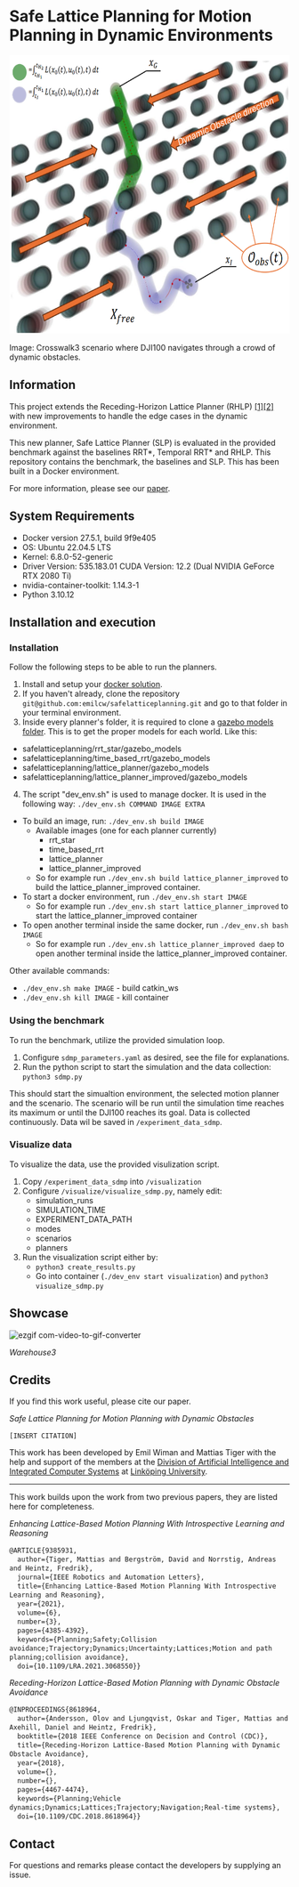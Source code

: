 # Safe Lattice Planning for Motion Planning in Dynamic Environments

<img src="pictures/problem_enhanced2.png" alt="Alt Text" width="700" height="500">

Image: Crosswalk3 scenario where DJI100 navigates through a crowd of dynamic obstacles. 

## Information
This project extends the Receding-Horizon Lattice Planner (RHLP) [[1]](https://ieeexplore.ieee.org/document/8618964)[[2]](https://ieeexplore.ieee.org/document/9385931) with new improvements to handle the edge cases in the dynamic environment. 

This new planner, Safe Lattice Planner (SLP) is evaluated in the provided benchmark against the baselines RRT*, Temporal RRT* and RHLP. This repository contains the benchmark, the baselines and SLP. This has been built in a Docker environment.

For more information, please see our [paper](liu.se).

## System Requirements
- Docker version 27.5.1, build 9f9e405
- OS: Ubuntu 22.04.5 LTS
- Kernel: 6.8.0-52-generic
- Driver Version: 535.183.01   CUDA Version: 12.2 (Dual NVIDIA GeForce RTX 2080 Ti)
- nvidia-container-toolkit: 1.14.3-1
- Python 3.10.12

## Installation and execution

### Installation
Follow the following steps to be able to run the planners.

1. Install and setup your [docker solution](https://docs.docker.com/engine/security/rootless/).
2. If you haven't already, clone the repository `git@github.com:emilcw/safelatticeplanning.git` and go to that folder in your terminal environment.
3. Inside every planner's folder, it is required to clone a [gazebo models folder](https://github.com/osrf/gazebo_models). This is to get the proper models for each world. Like this:
  * safelatticeplanning/rrt_star/gazebo_models
  * safelatticeplanning/time_based_rrt/gazebo_models
  * safelatticeplanning/lattice_planner/gazebo_models
  * safelatticeplanning/lattice_planner_improved/gazebo_models
4. The script "dev_env.sh" is used to manage docker. It is used in the following way: `./dev_env.sh COMMAND IMAGE EXTRA`

- To build an image, run: `./dev_env.sh build IMAGE`
  * Available images (one for each planner currently)
    - rrt_star
    - time_based_rrt
    - lattice_planner
    - lattice_planner_improved
  * So for example run `./dev_env.sh build lattice_planner_improved` to build the lattice_planner_improved container.
- To start a docker environment, run `./dev_env.sh start IMAGE`
  - So for example run `./dev_env.sh start lattice_planner_improved` to start the lattice_planner_improved container
- To open another terminal inside the same docker, run `./dev_env.sh bash IMAGE`
  - So for example run `./dev_env.sh lattice_planner_improved daep` to open another terminal inside the lattice_planner_improved container.

Other available commands:
 - `./dev_env.sh make IMAGE` - build catkin_ws
 - `./dev_env.sh kill IMAGE`  - kill container

### Using the benchmark
To run the benchmark, utilize the provided simulation loop.
1. Configure `sdmp_parameters.yaml` as desired, see the file for explanations.
2. Run the python script to start the simulation and the data collection: `python3 sdmp.py`

This should start the simualtion environment, the selected motion planner and the scenario. The scenario will be run until the simulation time reaches its maximum or until the DJI100 reaches its goal. Data is collected continuously. Data wil be saved in `/experiment_data_sdmp`.

### Visualize data
To visualize the data, use the provided visulization script.
1. Copy `/experiment_data_sdmp` into `/visualization`
2. Configure `/visualize/visualize_sdmp.py`, namely edit:
    * simulation_runs
    * SIMULATION_TIME
    * EXPERIMENT_DATA_PATH
    * modes
    * scenarios
    * planners
3. Run the visualization script either by:
    * `python3 create_results.py`
    * Go into container (`./dev_env start visualization`) and `python3 visualize_sdmp.py`

## Showcase
![ezgif com-video-to-gif-converter](https://github.com/user-attachments/assets/504b42f8-ae96-4526-9f58-1223b23d1a2e)

*Warehouse3*

## Credits
If you find this work useful, please cite our paper.

*Safe Lattice Planning for Motion Planning with Dynamic Obstacles*
```
[INSERT CITATION]
```

This work has been developed by Emil Wiman and Mattias Tiger with the help and support of the members at the [Division of Artificial Intelligence and Integrated Computer Systems](https://liu.se/en/organisation/liu/ida/aiics) at [Linköping University](https://liu.se/en).

-----------------------------------------------------------------------------------------------

This work builds upon the work from two previous papers, they are listed here for completeness.

*Enhancing Lattice-Based Motion Planning With Introspective Learning and Reasoning*
```
@ARTICLE{9385931,
  author={Tiger, Mattias and Bergström, David and Norrstig, Andreas and Heintz, Fredrik},
  journal={IEEE Robotics and Automation Letters}, 
  title={Enhancing Lattice-Based Motion Planning With Introspective Learning and Reasoning}, 
  year={2021},
  volume={6},
  number={3},
  pages={4385-4392},
  keywords={Planning;Safety;Collision avoidance;Trajectory;Dynamics;Uncertainty;Lattices;Motion and path planning;collision avoidance},
  doi={10.1109/LRA.2021.3068550}}
```

*Receding-Horizon Lattice-Based Motion Planning with Dynamic Obstacle Avoidance*
```
@INPROCEEDINGS{8618964,
  author={Andersson, Olov and Ljungqvist, Oskar and Tiger, Mattias and Axehill, Daniel and Heintz, Fredrik},
  booktitle={2018 IEEE Conference on Decision and Control (CDC)}, 
  title={Receding-Horizon Lattice-Based Motion Planning with Dynamic Obstacle Avoidance}, 
  year={2018},
  volume={},
  number={},
  pages={4467-4474},
  keywords={Planning;Vehicle dynamics;Dynamics;Lattices;Trajectory;Navigation;Real-time systems},
  doi={10.1109/CDC.2018.8618964}}
```




## Contact
For questions and remarks please contact the developers by supplying an issue.

